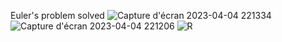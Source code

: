 Euler's problem solved
![Capture d'écran 2023-04-04 221334](https://user-images.githubusercontent.com/100278019/229934558-9447dd0a-db51-4569-9cbf-678303f70999.png)
![Capture d'écran 2023-04-04 221206](https://user-images.githubusercontent.com/100278019/229934577-38247791-f20b-4731-a97b-09d017ca5a4a.png)
![R](https://user-images.githubusercontent.com/100278019/229934608-abcb76cb-8acb-4ce8-8f8a-dbc4e9027bb0.png)
